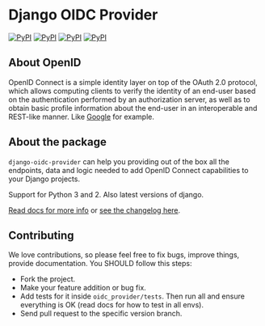 # Django OIDC Provider

[![PyPI](https://img.shields.io/pypi/pyversions/django-oidc-provider.svg)]()
[![PyPI](https://img.shields.io/pypi/v/django-oidc-provider.svg)]()
[![PyPI](https://travis-ci.org/juanifioren/django-oidc-provider.svg?branch=master)]()
[![PyPI](https://img.shields.io/pypi/dm/django-oidc-provider.svg)]()

## About OpenID

OpenID Connect is a simple identity layer on top of the OAuth 2.0 protocol, which allows computing clients to verify the identity of an end-user based on the authentication performed by an authorization server, as well as to obtain basic profile information about the end-user in an interoperable and REST-like manner. Like [Google](https://developers.google.com/identity/protocols/OpenIDConnect) for example.

## About the package

`django-oidc-provider` can help you providing out of the box all the endpoints, data and logic needed to add OpenID Connect capabilities to your Django projects.

Support for Python 3 and 2. Also latest versions of django.

[Read docs for more info](https://github.com/juanifioren/django-oidc-provider/blob/v0.2.x/DOC.md) or [see the changelog here](https://github.com/juanifioren/django-oidc-provider/blob/v0.2.x/CHANGELOG.md).

## Contributing

We love contributions, so please feel free to fix bugs, improve things, provide documentation. You SHOULD follow this steps:

* Fork the project.
* Make your feature addition or bug fix.
* Add tests for it inside `oidc_provider/tests`. Then run all and ensure everything is OK (read docs for how to test in all envs). 
* Send pull request to the specific version branch.
